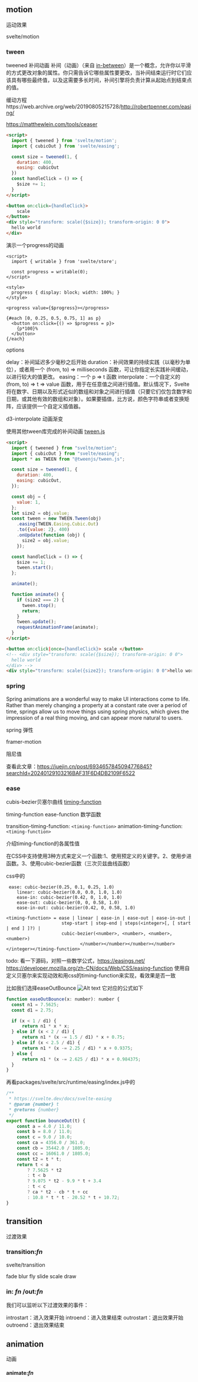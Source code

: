## motion
运动效果

svelte/motion 

### tween

tweened 补间动画
补间（动画）（来自 [in-between](https://en.wikipedia.org/wiki/Inbetweening)）是一个概念，允许你以平滑的方式更改对象的属性。你只需告诉它哪些属性要更改，当补间结束运行时它们应该具有哪些最终值，以及这需要多长时间，补间引擎将负责计算从起始点到结束点的值。

缓动方程https://web.archive.org/web/20190805215728/http://robertpenner.com/easing/

https://matthewlein.com/tools/ceaser

```html
<script>
  import { tweened } from 'svelte/motion';
  import { cubicOut } from 'svelte/easing';

  const size = tweened(1, {
    duration: 400,
    easing: cubicOut
  })
  const handleClick = () => {
    $size += 1;
  }
</script>

<button on:click={handleClick}>
	scale
</button>
<div style="transform: scale({$size}); transform-origin: 0 0">
  hello world
</div>
```

演示一个progress的动画
```
<script>
  import { writable } from 'svelte/store';

  const progress = writable(0);
</script>

<style>
  progress { display: block; width: 100%; }
</style>

<progress value={$progress}></progress>

{#each [0, 0.25, 0.5, 0.75, 1] as p}
  <button on:click={() => $progress = p}>
    {p*100}%
  </button>
{/each}
```

options

delay：补间延迟多少毫秒之后开始
duration：补间效果的持续实践（以毫秒为单位），或者用一个 (from, to) => milliseconds 函数，可让你指定长实践补间缓动，以进行较大的值更改。
easing：一个 p => t 函数
interpolate：一个自定义的 (from, to) => t => value 函数，用于在任意值之间进行插值。默认情况下，Svelte 将在数字、日期以及形式近似的数组和对象之间进行插值（只要它们仅包含数字和日期，或其他有效的数组和对象）。如果要插值，比方说，颜色字符串或者变换矩阵，应该提供一个自定义插值器。

d3-interpolate 动画渐变

使用其他tween库完成的补间动画 [tween.js](https://github.com/tweenjs/tween.js/tree/main)

```html
<script>
  import { tweened } from "svelte/motion";
  import { cubicOut } from "svelte/easing";
  import * as TWEEN from "@tweenjs/tween.js";

  const size = tweened(1, {
    duration: 400,
    easing: cubicOut,
  });

  const obj = {
    value: 1,
  };
  let size2 = obj.value;
  const tween = new TWEEN.Tween(obj)
    .easing(TWEEN.Easing.Cubic.Out)
    .to({value: 2}, 400)
    .onUpdate(function (obj) {
      size2 = obj.value;
    });

  const handleClick = () => {
    $size += 1;
    tween.start();
  };

  animate();

  function animate() {
    if (size2 === 2) {
      tween.stop();
      return;
    }
    tween.update();
    requestAnimationFrame(animate);
  }
</script>

<button on:click|once={handleClick}> scale </button>
<!-- <div style="transform: scale({$size}); transform-origin: 0 0">
  hello world
</div> -->
<div style="transform: scale({size2}); transform-origin: 0 0">hello world2</div>

```

### spring

Spring animations are a wonderful way to make UI interactions come to life. Rather than merely changing a property at a constant rate over a period of time, springs allow us to move things using spring physics, which gives the impression of a real thing moving, and can appear more natural to users.


spring 弹性

framer-motion

阻尼值

查看此文章：https://juejin.cn/post/6934657845094776845?searchId=20240129103216BAF31F6D4DB2109F6522

### ease

cubis-bezier贝塞尔曲线
[timing-function](https://tympanus.net/codrops/css_reference/timing-function_value/)

timing-function ease-function  数学函数

transition-timing-function: `<timing-function>`
animation-timing-function: `<timing-function>`

介绍timing-function的各属性值

在CSS中支持使用3种方式来定义一个函数:1、使用预定义的关键字。2、使用步进函数。3、使用cubic-bezier函数（三次贝兹曲线函数）

css中的
```
 ease: cubic-bezier(0.25, 0.1, 0.25, 1.0)
    linear: cubic-bezier(0.0, 0.0, 1.0, 1.0)
    ease-in: cubic-bezier(0.42, 0, 1.0, 1.0)
    ease-out: cubic-bezier(0, 0, 0.58, 1.0)
    ease-in-out: cubic-bezier(0.42, 0, 0.58, 1.0)
```

```
<timing-function> = ease | linear | ease-in | ease-out | ease-in-out | 
                     step-start | step-end | steps(<integer>[, [ start | end ] ]?) | 
                     cubic-bezier(<number>, <number>, <number>, <number>)
                            </number></number></number></number></integer></timing-function>
```

todo: 看一下源码，对照一些数学公式，https://easings.net/
https://developer.mozilla.org/zh-CN/docs/Web/CSS/easing-function
使用自定义贝塞尔来实现动效和用css的timing-function来实现，看效果是否一致

比如我们选择easeOutBounce
![Alt text](image-11.png)
它对应的公式如下
```javascript
function easeOutBounce(x: number): number {
  const n1 = 7.5625;
  const d1 = 2.75;

  if (x < 1 / d1) {
      return n1 * x * x;
  } else if (x < 2 / d1) {
      return n1 * (x -= 1.5 / d1) * x + 0.75;
  } else if (x < 2.5 / d1) {
      return n1 * (x -= 2.25 / d1) * x + 0.9375;
  } else {
      return n1 * (x -= 2.625 / d1) * x + 0.984375;
  }
}
```
再看packages/svelte/src/runtime/easing/index.js中的
```javascript
/**
 * https://svelte.dev/docs/svelte-easing
 * @param {number} t
 * @returns {number}
 */
export function bounceOut(t) {
	const a = 4.0 / 11.0;
	const b = 8.0 / 11.0;
	const c = 9.0 / 10.0;
	const ca = 4356.0 / 361.0;
	const cb = 35442.0 / 1805.0;
	const cc = 16061.0 / 1805.0;
	const t2 = t * t;
	return t < a
		? 7.5625 * t2
		: t < b
		? 9.075 * t2 - 9.9 * t + 3.4
		: t < c
		? ca * t2 - cb * t + cc
		: 10.8 * t * t - 20.52 * t + 10.72;
}
```

## transition

过渡效果

### transition:*fn*

svelte/transition

fade
blur
fly
slide
scale
draw

### in: *fn* /out:*fn*

我们可以监听以下过渡效果的事件：

introstart：进入效果开始
introend：进入效果结束
outrostart：退出效果开始
outroend：退出效果结束

## animation

动画

#### animate:*fn*
